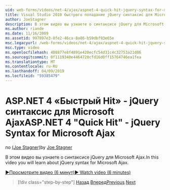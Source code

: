 ```yaml
---
uid: web-forms/videos/net-4/ajax/aspnet-4-quick-hit-jquery-syntax-for-microsoft-ajax
title: Visual Studio 2010 быстрого попадание jQuery синтаксис для Microsoft Ajax | Документация Майкрософт
author: JoeStagner
description: В этом видео вы узнаете о синтаксисе jQuery для Microsoft Ajax.
ms.author: riande
ms.date: 11/16/2009
ms.assetid: 997897e3-8fe2-46ca-8a86-b59dbf93e65e
msc.legacyurl: /web-forms/videos/net-4/ajax/aspnet-4-quick-hit-jquery-syntax-for-microsoft-ajax
msc.type: video
ms.openlocfilehash: 408877e8f4891e420ecfc54d31c4c32753a21d06
ms.sourcegitcommit: 0f1119340e4464720cfd16d0ff15764746ea1fea
ms.translationtype: MT
ms.contentlocale: ru-RU
ms.lasthandoff: 04/09/2019
ms.locfileid: "59385479"
---
```

# <a name="aspnet-4-quick-hit---jquery-syntax-for-microsoft-ajax"></a><span data-ttu-id="ddcf7-103">ASP.NET 4 «Быстрый Hit» - jQuery синтаксис для Microsoft Ajax</span><span class="sxs-lookup"><span data-stu-id="ddcf7-103">ASP.NET 4 "Quick Hit" - jQuery Syntax for Microsoft Ajax</span></span>

<span data-ttu-id="ddcf7-104">по [(Joe Stagner)](https://github.com/JoeStagner)</span><span class="sxs-lookup"><span data-stu-id="ddcf7-104">by [Joe Stagner](https://github.com/JoeStagner)</span></span>

<span data-ttu-id="ddcf7-105">В этом видео вы узнаете о синтаксисе jQuery для Microsoft Ajax.</span><span class="sxs-lookup"><span data-stu-id="ddcf7-105">In this video you will learn about jQuery syntax for Microsoft Ajax.</span></span> 

[<span data-ttu-id="ddcf7-106">&#9654;Просмотрите видео (6 минут)</span><span class="sxs-lookup"><span data-stu-id="ddcf7-106">&#9654; Watch video (6 minutes)</span></span>](https://channel9.msdn.com/Blogs/ASP-NET-Site-Videos/aspnet-4-quick-hit-jquery-syntax-for-microsoft-ajax)

> [!div class="step-by-step"]
> <span data-ttu-id="ddcf7-107">[Назад](aspnet-4-quick-hit-the-scriptloader.md)
> [Вперед](aspnet-4-quick-hit-ajax-data-templates.md)</span><span class="sxs-lookup"><span data-stu-id="ddcf7-107">[Previous](aspnet-4-quick-hit-the-scriptloader.md)
[Next](aspnet-4-quick-hit-ajax-data-templates.md)</span></span>
